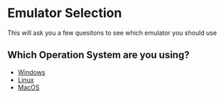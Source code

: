 # Emulator Selection

This will ask you a few quesitons to see which emulator you should use

## Which Operation System are you using?

- [Windows](https://github.com/Abd-007/Switch-Emulators-Guide/blob/main/Selection/Windows.md)
- [Linux](https://github.com/Abd-007/Switch-Emulators-Guide/blob/main/Selection/Linux.md)
- [MacOS](https://github.com/Abd-007/Switch-Emulators-Guide/blob/main/Selection/MacOS.md)
